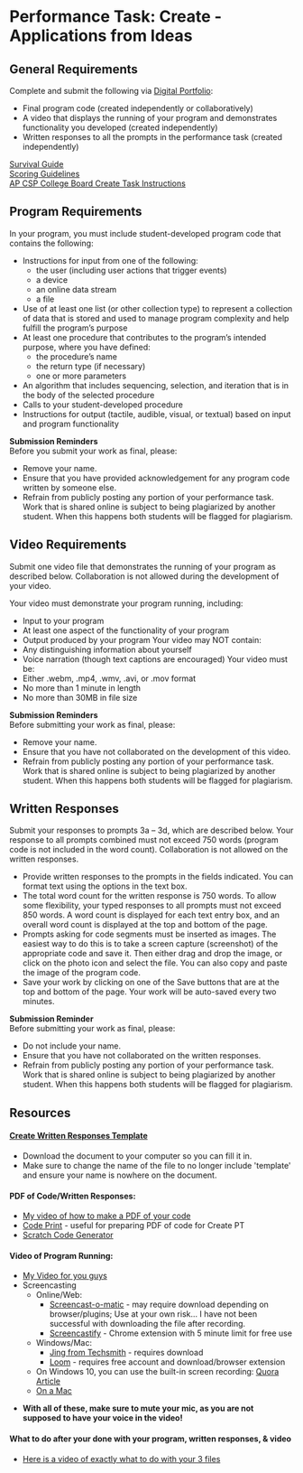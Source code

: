 # Performance Task: Create - Applications from Ideas

## General Requirements

Complete and submit the following via [Digital Portfolio](https://digitalportfolio.collegeboard.org/):
- Final program code (created independently or collaboratively)
- A video that displays the running of your program and demonstrates functionality you developed (created independently)
- Written responses to all the prompts in the performance task (created independently)

[Survival Guide](https://candib80.github.io/apcsp/assets/pdfs/digital_portfolio/create-survival-2021.pdf)<br>
[Scoring Guidelines](https://apcentral.collegeboard.org/pdf/ap21-sg-computer-science-principles.pdf)<br>
[AP CSP College Board Create Task Instructions](https://apcentral.collegeboard.org/pdf/ap-csp-student-task-directions.pdf)

## Program Requirements

In your program, you must include student-developed program code that contains the following:
- Instructions for input from one of the following:
  - the user (including user actions that trigger events)
  - a device
  - an online data stream
  - a file
- Use of at least one list (or other collection type) to represent a collection of data that is stored and used to manage program complexity and help fulfill the program’s purpose
- At least one procedure that contributes to the program’s intended purpose, where you have defined:
  - the procedure’s name
  - the return type (if necessary)
  - one or more parameters
- An algorithm that includes sequencing, selection, and iteration that is in the body of the selected procedure
- Calls to your student-developed procedure 
- Instructions for output (tactile, audible, visual, or textual) based on input and program functionality

**Submission Reminders**  
Before you submit your work as final, please:
- Remove your name.
- Ensure that you have provided acknowledgement for any program code written by someone else.
- Refrain from publicly posting any portion of your performance task. Work that is shared online is subject to being plagiarized by another student. When this happens both students will be flagged for plagiarism.

## Video Requirements

Submit one video file that demonstrates the running of your program as described below. Collaboration is not allowed during the development of your video.

Your video must demonstrate your program running, including:
- Input to your program
- At least one aspect of the functionality of your program
- Output produced by your program
Your video may NOT contain:
- Any distinguishing information about yourself
- Voice narration (though text captions are encouraged)
Your video must be:
- Either .webm, .mp4, .wmv, .avi, or .mov format
- No more than 1 minute in length
- No more than 30MB in file size

**Submission Reminders**  
Before submitting your work as final, please:
- Remove your name.
- Ensure that you have not collaborated on the development of this video.
- Refrain from publicly posting any portion of your performance task. Work that is shared online is subject to being plagiarized by another student. When this happens both students will be flagged for plagiarism.

## Written Responses

Submit your responses to prompts 3a – 3d, which are described below. Your response to all prompts combined must not exceed 750 words (program code is not included in the word count). Collaboration is not allowed on the written responses.
- Provide written responses to the prompts in the fields indicated.  You can format text using the options in the text box. 
- The total word count for the written response is 750 words. To allow some flexibility, your typed responses to all prompts must not exceed 850 words. A word count is displayed for each text entry box, and an overall word count is displayed at the top and bottom of the page.
- Prompts asking for code segments must be inserted as images. The easiest way to do this is to take a screen capture (screenshot) of the appropriate code and save it. Then either drag and drop the image, or click on the photo icon and select the file. You can also copy and paste the image of the program code.
- Save your work by clicking on one of the Save buttons that are at the top and bottom of the page. Your work will be auto-saved every two minutes.

**Submission Reminder**  
Before submitting your work as final, please:
- Do not include your name.
- Ensure that you have not collaborated on the written responses.
- Refrain from publicly posting any portion of your performance task. Work that is shared online is subject to being plagiarized by another student. When this happens both students will be flagged for plagiarism.

## Resources  
#### [Create Written Responses Template](https://parrottacademy-my.sharepoint.com/:w:/g/personal/cbeaman_parrottacademy_org/EQsZ3rT8frNOhcot5T6lAyQB01AG3r35bbVN--OqVGy58g?e=EXXKOK) 
<!-- fix this link above -->
- Download the document to your computer so you can fill it in.
- Make sure to change the name of the file to no longer include 'template' and ensure your name is nowhere on the document.

#### PDF of Code/Written Responses:
- [My video of how to make a PDF of your code](https://youtu.be/jM0iKYC7SVI)
- [Code Print](https://bakerfranke.github.io/codePrint/) - useful for preparing PDF of code for Create PT
- [Scratch Code Generator](http://scratchblocks.github.io/generator/)

#### Video of Program Running:
- [My Video for you guys](https://youtu.be/m0B9E9Pk3uk)
- Screencasting
  - Online/Web: 
    - [Screencast-o-matic](https://screencast-o-matic.com/) - may require download depending on browser/plugins; Use at your own risk... I have not been successful with downloading the file after recording.
    - [Screencastify](https://www.screencastify.com/) - Chrome extension with 5 minute limit for free use  
  - Windows/Mac:
    - [Jing from Techsmith](https://www.techsmith.com/jing.html) - requires download
    - [Loom](https://www.loom.com/signup) - requires free account and download/browser extension
  - On Windows 10, you can use the built-in screen recording: [Quora Article](https://www.quora.com/How-can-I-Record-Screen-in-Windows-10)
  - [On a Mac](https://support.apple.com/en-us/HT208721)
* **With all of these, make sure to mute your mic, as you are not supposed to have your voice in the video!**

#### What to do after your done with your program, written responses, & video
- [Here is a video of exactly what to do with your 3 files](https://youtu.be/p1XTh9lTIXU)